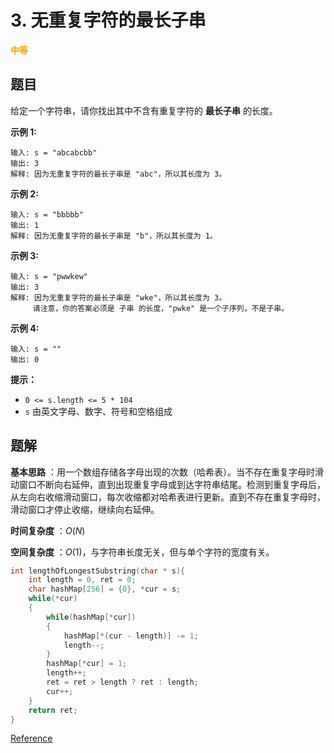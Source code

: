 # 3. 无重复字符的最长子串

<font color=orange>**中等**</font>

## 题目

给定一个字符串，请你找出其中不含有重复字符的 **最长子串** 的长度。

**示例 1:**

```
输入: s = "abcabcbb"
输出: 3 
解释: 因为无重复字符的最长子串是 "abc"，所以其长度为 3。
```

**示例 2:**

```
输入: s = "bbbbb"
输出: 1
解释: 因为无重复字符的最长子串是 "b"，所以其长度为 1。
```

**示例 3:**

```
输入: s = "pwwkew"
输出: 3
解释: 因为无重复字符的最长子串是 "wke"，所以其长度为 3。
     请注意，你的答案必须是 子串 的长度，"pwke" 是一个子序列，不是子串。
```

**示例 4:**

```
输入: s = ""
输出: 0
```

**提示：**

* `0 <= s.length <= 5 * 104`
* `s` 由英文字母、数字、符号和空格组成

## 题解

**基本思路** ：用一个数组存储各字母出现的次数（哈希表）。当不存在重复字母时滑动窗口不断向右延伸，直到出现重复字母或到达字符串结尾。检测到重复字母后，从左向右收缩滑动窗口，每次收缩都对哈希表进行更新。直到不存在重复字母时，滑动窗口才停止收缩，继续向右延伸。

**时间复杂度** ：$O(N)$

**空间复杂度** ：$O(1)$，与字符串长度无关，但与单个字符的宽度有关。

```c
int lengthOfLongestSubstring(char * s){
    int length = 0, ret = 0;
    char hashMap[256] = {0}, *cur = s;
    while(*cur)
    {
        while(hashMap[*cur])
        {
            hashMap[*(cur - length)] -= 1;
            length--;
        }
        hashMap[*cur] = 1;
        length++;
        ret = ret > length ? ret : length;
        cur++;
    }
    return ret;
}
```

[Reference](https://leetcode-cn.com/problems/longest-substring-without-repeating-characters/)
